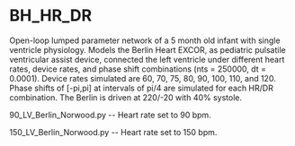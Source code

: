 # BH_HR_DR
Open-loop lumped parameter network of a 5 month old infant with single ventricle physiology. Models the Berlin Heart EXCOR, as pediatric pulsatile ventricular assist device, connected the left ventricle under different heart rates, device rates, and phase shift combinations (nts = 250000, dt = 0.0001). Device rates simulated are 60, 70, 75, 80, 90, 100, 110, and 120. Phase shifts of [-pi,pi] at intervals of pi/4 are simulated for each HR/DR combination. The Berlin is driven at 220/-20 with 40% systole. 

90_LV_Berlin_Norwood.py -- Heart rate set to 90 bpm. 

150_LV_Berlin_Norwood.py -- Heart rate set to 150 bpm. 
